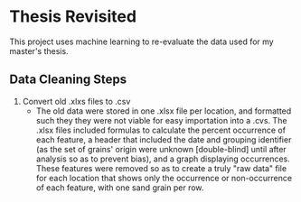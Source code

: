 # Thesis Revisited

This project uses machine learning to re-evaluate the data used for my master's thesis. 


## Data Cleaning Steps
1) Convert old .xlxs files to .csv
	- The old data were stored in one .xlsx file per location, and formatted such they they were not viable for easy importation into a .cvs. The .xlsx files included formulas to calculate the percent occurrence of each feature, a header that included the date and grouping identifier (as the set of grains' origin were unknown [double-blind] until after analysis so as to prevent bias), and a graph displaying occurrences. These features were removed so as to create a truly "raw data" file for each location that shows only the occurrence or non-occurrence of each feature, with one sand grain per row. 